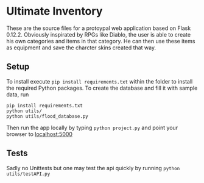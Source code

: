 
# Ultimate Inventory

These are the source files for a protoypal web application based on Flask 0.12.2. 
Obviously inspirated by RPGs like Diablo, the user is able to create his own categories
and items in that category. He can then use these items as equipment and save the charcter 
skins created that way.

## Setup

To install execute `pip install requirements.txt` within the folder to install the required
Python packages. To create the database and fill it with sample data, run 
```
pip install requirements.txt
python utils/
python utils/flood_database.py
```
Then run the app locally by typing
`python project.py` and point your browser to [localhost:5000](localhost:5000/)

## Tests

Sadly no Unittests but one may test the api quickly by running `python utils/testAPI.py`
